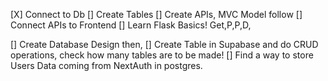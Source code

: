 [X] Connect to Db
[] Create Tables
[] Create APIs, MVC Model follow
[] Connect APIs to Frontend
[] Learn Flask Basics! Get,P,P,D, 
 

[] Create Database Design then,
[] Create Table in Supabase and do CRUD operations, check how many tables are to be made!
[] Find a way to store Users Data coming from NextAuth in postgres.